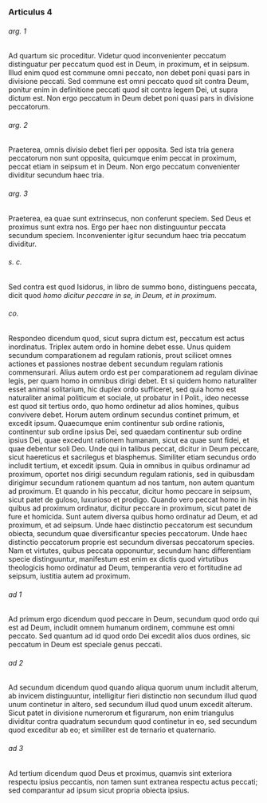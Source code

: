 ### Articulus 4

###### arg. 1
Ad quartum sic proceditur. Videtur quod inconvenienter peccatum distinguatur per peccatum quod est in Deum, in proximum, et in seipsum. Illud enim quod est commune omni peccato, non debet poni quasi pars in divisione peccati. Sed commune est omni peccato quod sit contra Deum, ponitur enim in definitione peccati quod sit contra legem Dei, ut supra dictum est. Non ergo peccatum in Deum debet poni quasi pars in divisione peccatorum.

###### arg. 2
Praeterea, omnis divisio debet fieri per opposita. Sed ista tria genera peccatorum non sunt opposita, quicumque enim peccat in proximum, peccat etiam in seipsum et in Deum. Non ergo peccatum convenienter dividitur secundum haec tria.

###### arg. 3
Praeterea, ea quae sunt extrinsecus, non conferunt speciem. Sed Deus et proximus sunt extra nos. Ergo per haec non distinguuntur peccata secundum speciem. Inconvenienter igitur secundum haec tria peccatum dividitur.

###### s. c.
Sed contra est quod Isidorus, in libro de summo bono, distinguens peccata, dicit quod *homo dicitur peccare in se, in Deum, et in proximum*.

###### co.
Respondeo dicendum quod, sicut supra dictum est, peccatum est actus inordinatus. Triplex autem ordo in homine debet esse. Unus quidem secundum comparationem ad regulam rationis, prout scilicet omnes actiones et passiones nostrae debent secundum regulam rationis commensurari. Alius autem ordo est per comparationem ad regulam divinae legis, per quam homo in omnibus dirigi debet. Et si quidem homo naturaliter esset animal solitarium, hic duplex ordo sufficeret, sed quia homo est naturaliter animal politicum et sociale, ut probatur in I Polit., ideo necesse est quod sit tertius ordo, quo homo ordinetur ad alios homines, quibus convivere debet. Horum autem ordinum secundus continet primum, et excedit ipsum. Quaecumque enim continentur sub ordine rationis, continentur sub ordine ipsius Dei, sed quaedam continentur sub ordine ipsius Dei, quae excedunt rationem humanam, sicut ea quae sunt fidei, et quae debentur soli Deo. Unde qui in talibus peccat, dicitur in Deum peccare, sicut haereticus et sacrilegus et blasphemus. Similiter etiam secundus ordo includit tertium, et excedit ipsum. Quia in omnibus in quibus ordinamur ad proximum, oportet nos dirigi secundum regulam rationis, sed in quibusdam dirigimur secundum rationem quantum ad nos tantum, non autem quantum ad proximum. Et quando in his peccatur, dicitur homo peccare in seipsum, sicut patet de guloso, luxurioso et prodigo. Quando vero peccat homo in his quibus ad proximum ordinatur, dicitur peccare in proximum, sicut patet de fure et homicida. Sunt autem diversa quibus homo ordinatur ad Deum, et ad proximum, et ad seipsum. Unde haec distinctio peccatorum est secundum obiecta, secundum quae diversificantur species peccatorum. Unde haec distinctio peccatorum proprie est secundum diversas peccatorum species. Nam et virtutes, quibus peccata opponuntur, secundum hanc differentiam specie distinguuntur, manifestum est enim ex dictis quod virtutibus theologicis homo ordinatur ad Deum, temperantia vero et fortitudine ad seipsum, iustitia autem ad proximum.

###### ad 1
Ad primum ergo dicendum quod peccare in Deum, secundum quod ordo qui est ad Deum, includit omnem humanum ordinem, commune est omni peccato. Sed quantum ad id quod ordo Dei excedit alios duos ordines, sic peccatum in Deum est speciale genus peccati.

###### ad 2
Ad secundum dicendum quod quando aliqua quorum unum includit alterum, ab invicem distinguuntur, intelligitur fieri distinctio non secundum illud quod unum continetur in altero, sed secundum illud quod unum excedit alterum. Sicut patet in divisione numerorum et figurarum, non enim triangulus dividitur contra quadratum secundum quod continetur in eo, sed secundum quod exceditur ab eo; et similiter est de ternario et quaternario.

###### ad 3
Ad tertium dicendum quod Deus et proximus, quamvis sint exteriora respectu ipsius peccantis, non tamen sunt extranea respectu actus peccati; sed comparantur ad ipsum sicut propria obiecta ipsius.

